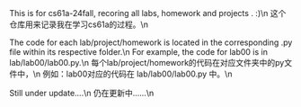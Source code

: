 This is for cs61a-24fall, recoring all labs, homework and projects . :)\n
这个仓库用来记录我在学习cs61a的过程。\n

The code for each lab/project/homework is located in the corresponding .py file within its respective folder.\n
For example, the code for lab00 is in lab/lab00/lab00.py.\n
每个lab/project/homework的代码在对应文件夹中的py文件中，\n
例如：lab00对应的代码在 lab/lab00/lab00.py 中。\n


Still under update....\n
仍在更新中......\n
